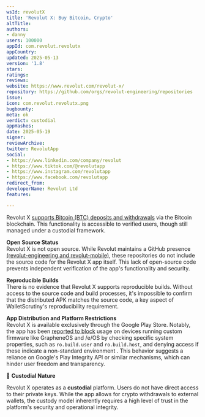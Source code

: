```yaml
---
wsId: revolutX
title: 'Revolut X: Buy Bitcoin, Crypto'
altTitle: 
authors:
- danny 
users: 100000
appId: com.revolut.revolutx
appCountry: 
updated: 2025-05-13
version: '1.8'
stars: 
ratings: 
reviews: 
website: https://www.revolut.com/revolut-x/
repository: https://github.com/orgs/revolut-engineering/repositories
issue: 
icon: com.revolut.revolutx.png
bugbounty: 
meta: ok
verdict: custodial
appHashes: 
date: 2025-05-19
signer: 
reviewArchive: 
twitter: RevolutApp
social:
- https://www.linkedin.com/company/revolut
- https://www.tiktok.com/@revolutapp
- https://www.instagram.com/revolutapp
- https://www.facebook.com/revolutapp 
redirect_from: 
developerName: Revolut Ltd
features: 

---
```


Revolut X [supports Bitcoin (BTC) deposits and withdrawals](https://help.revolut.com/help/wealth/cryptocurrencies/transferring-cryptocurrencies/withdrawing-cryptocurrencies/how-do-i-send-crypto-to-an-external-wallet) via the Bitcoin blockchain. This functionality is accessible to verified users, though still managed under a custodial framework. 

**Open Source Status**\
Revolut X is not open source. While Revolut maintains a GitHub presence [(revolut-engineering and revolut-mobile)](https://github.com/orgs/revolut-engineering/repositories), these repositories do not include the source code for the Revolut X app itself. This lack of open-source code prevents independent verification of the app's functionality and security.

**Reproducible Builds**\
There is no evidence that Revolut X supports reproducible builds. Without access to the source code and build processes, it's impossible to confirm that the distributed APK matches the source code, a key aspect of WalletScrutiny's reproducibility requirement.

**App Distribution and Platform Restrictions**\
Revolut X is available exclusively through the Google Play Store. Notably, the app has been [reported to block](https://community.e.foundation/t/sorry-revolut-is-not-supported-on-devices-with-custom-firmware/63282/91?page=5) usage on devices running custom firmware like GrapheneOS and /e/OS by checking specific system properties, such as `ro.build.user` and `ro.build.host`, and denying access if these indicate a non-standard environment . This behavior suggests a reliance on Google's Play Integrity API or similar mechanisms, which can hinder user freedom and transparency.


🔐 **Custodial Nature**

Revolut X operates as a **custodial** platform. Users do not have direct access to their private keys. While the app allows for crypto withdrawals to external wallets, the custody model inherently requires a high level of trust in the platform's security and operational integrity.
